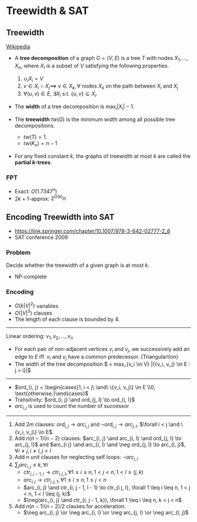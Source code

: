 # Treewidth & SAT

## Treewidth 

[Wikipedia](https://en.wikipedia.org/wiki/Treewidth)

-   A **tree decomposition** of a graph $G = (V, E)$ is a tree $T$ with nodes $X_1, \dots, X_n$, where $X_i$ is a subset of $V$ satisfying the following properties.
    1.  $\cup_i X_i = V$
    2.  $v \in X_i \cap X_j \implies$ $v \in X_k, \forall$ nodes $X_k$ on the path between $X_i$ and $X_j$
    3.  $\forall (u, v) \in E$, $\exists X_i$ s.t. $\{u, v\} \subseteq X_i$.

-   The **width** of a tree decomposition is $\max_i |X_i| - 1$.

-   The **treewidth** $tw(G)$ is the minimum width among all possible tree decompositions.
    -   $tw(T) = 1$.
    -   $tw(K_n) = n - 1$

-   For any fixed constant $k$, the graphs of treewidth at most $k$ are called the **partial $k$-trees**.

### FPT

-   Exact: $O(1.7347^n)$
-   $2k+1$-approx: $2^{O(k)}n$

## Encoding Treewidth into SAT

-   https://link.springer.com/chapter/10.1007/978-3-642-02777-2_6
-   SAT conference 2009

### Problem

Decide whether the treewidth of a given graph is at most $k$.

-   NP-complete

### Encoding

-   $O(k|V|^2)$ variables
-   $O(|V|^3)$ clauses
-   The length of each clause is bounded by $4$.

---

Linear ordering: $v_1, v_2, \dots, v_n$

-   For each pair of non-adjacent vertices $v_i$ and $v_j$, we successively add an edge to $E$ iff. $v_i$ and $v_j$ have a common predecessor. (Triangulartion)
-   The width of the tree decomposition $ = max_{v_i \in V} |\{\{v_i, v_j\} \in E : j > i\}|$

---

-   $ord_{i, j} = \begin{cases}1, i < j\ \and\ \{v_i, v_j\} \in E \\0, \text{otherwise.}\end{cases}$
-   Transitivity: $ord_{i, j} \and ord_{j, l} \to ord_{i, l}$
-   $arc_{i, j}$ is used to count the number of successor

---

1.  Add $2m$ clauses: $ord_{i, j} \to arc_{i, j}$ and $\neg ord_{i, j} \to arc_{j, i}$, $\forall i < j \and \{v_i, v_j\} \in E$.
2.  Add $n(n - 1)(n - 2)$ clauses: $arc_{i, j} \and arc_{i, l} \and ord_{j, l} \to arc_{j, l}$ and $arc_{i j} \and arc_{i, l} \and \neg ord_{j, l} \to arc_{l, j}$, $\forall i \neq j, i \neq l, j < l$
3.  Add $n$ unit clauses for neglecting self loops: $\neg arc_{i, i}$
4.  $\sum_j arc_{i, j} \leq k, \forall i$
    -   $ctr_{i, j - 1, l} \to ctr_{i, j, l}, \forall 1 \leq i \leq n, 1 < j < n, 1 < l \leq (j, k)$
    -   $arc_{i, j} \to ctr_{i, j, 1}, \forall 1 \le i \le n, 1 \le j < n$
    -   $arc_{i, j} \and ctr_{i, j - 1, l - 1} \to ctr_{i j, l}, \forall 1 \leq i \leq n, 1 < j < n, 1 < l \leq (j, k)$
    -   $\neg(arc_{i, j} \and ctr_{i, j - 1, k}), \forall 1 \leq i \leq n, k < j < n$
5.  Add $n(n - 1)(n - 2)/2$ clauses for acceleration.
    -   $\neg arc_{i, j} \or \neg arc_{i, l} \or \neg arc_{j, l} \or \neg arc_{l, j}$



